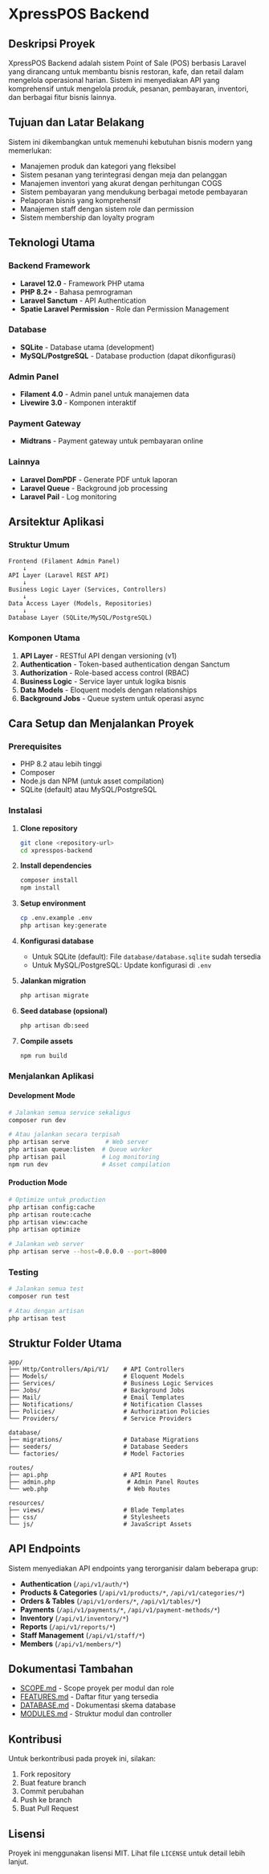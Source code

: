 # XpressPOS Backend

## Deskripsi Proyek

XpressPOS Backend adalah sistem Point of Sale (POS) berbasis Laravel yang dirancang untuk membantu bisnis restoran, kafe, dan retail dalam mengelola operasional harian. Sistem ini menyediakan API yang komprehensif untuk mengelola produk, pesanan, pembayaran, inventori, dan berbagai fitur bisnis lainnya.

## Tujuan dan Latar Belakang

Sistem ini dikembangkan untuk memenuhi kebutuhan bisnis modern yang memerlukan:

-   Manajemen produk dan kategori yang fleksibel
-   Sistem pesanan yang terintegrasi dengan meja dan pelanggan
-   Manajemen inventori yang akurat dengan perhitungan COGS
-   Sistem pembayaran yang mendukung berbagai metode pembayaran
-   Pelaporan bisnis yang komprehensif
-   Manajemen staff dengan sistem role dan permission
-   Sistem membership dan loyalty program

## Teknologi Utama

### Backend Framework

-   **Laravel 12.0** - Framework PHP utama
-   **PHP 8.2+** - Bahasa pemrograman
-   **Laravel Sanctum** - API Authentication
-   **Spatie Laravel Permission** - Role dan Permission Management

### Database

-   **SQLite** - Database utama (development)
-   **MySQL/PostgreSQL** - Database production (dapat dikonfigurasi)

### Admin Panel

-   **Filament 4.0** - Admin panel untuk manajemen data
-   **Livewire 3.0** - Komponen interaktif

### Payment Gateway

-   **Midtrans** - Payment gateway untuk pembayaran online

### Lainnya

-   **Laravel DomPDF** - Generate PDF untuk laporan
-   **Laravel Queue** - Background job processing
-   **Laravel Pail** - Log monitoring

## Arsitektur Aplikasi

### Struktur Umum

```
Frontend (Filament Admin Panel)
    ↓
API Layer (Laravel REST API)
    ↓
Business Logic Layer (Services, Controllers)
    ↓
Data Access Layer (Models, Repositories)
    ↓
Database Layer (SQLite/MySQL/PostgreSQL)
```

### Komponen Utama

1. **API Layer** - RESTful API dengan versioning (v1)
2. **Authentication** - Token-based authentication dengan Sanctum
3. **Authorization** - Role-based access control (RBAC)
4. **Business Logic** - Service layer untuk logika bisnis
5. **Data Models** - Eloquent models dengan relationships
6. **Background Jobs** - Queue system untuk operasi async

## Cara Setup dan Menjalankan Proyek

### Prerequisites

-   PHP 8.2 atau lebih tinggi
-   Composer
-   Node.js dan NPM (untuk asset compilation)
-   SQLite (default) atau MySQL/PostgreSQL

### Instalasi

1. **Clone repository**

    ```bash
    git clone <repository-url>
    cd xpresspos-backend
    ```

2. **Install dependencies**

    ```bash
    composer install
    npm install
    ```

3. **Setup environment**

    ```bash
    cp .env.example .env
    php artisan key:generate
    ```

4. **Konfigurasi database**

    - Untuk SQLite (default): File `database/database.sqlite` sudah tersedia
    - Untuk MySQL/PostgreSQL: Update konfigurasi di `.env`

5. **Jalankan migration**

    ```bash
    php artisan migrate
    ```

6. **Seed database (opsional)**

    ```bash
    php artisan db:seed
    ```

7. **Compile assets**
    ```bash
    npm run build
    ```

### Menjalankan Aplikasi

#### Development Mode

```bash
# Jalankan semua service sekaligus
composer run dev

# Atau jalankan secara terpisah
php artisan serve          # Web server
php artisan queue:listen  # Queue worker
php artisan pail          # Log monitoring
npm run dev               # Asset compilation
```

#### Production Mode

```bash
# Optimize untuk production
php artisan config:cache
php artisan route:cache
php artisan view:cache
php artisan optimize

# Jalankan web server
php artisan serve --host=0.0.0.0 --port=8000
```

### Testing

```bash
# Jalankan semua test
composer run test

# Atau dengan artisan
php artisan test
```

## Struktur Folder Utama

```
app/
├── Http/Controllers/Api/V1/    # API Controllers
├── Models/                     # Eloquent Models
├── Services/                   # Business Logic Services
├── Jobs/                       # Background Jobs
├── Mail/                       # Email Templates
├── Notifications/              # Notification Classes
├── Policies/                   # Authorization Policies
└── Providers/                  # Service Providers

database/
├── migrations/                 # Database Migrations
├── seeders/                    # Database Seeders
└── factories/                  # Model Factories

routes/
├── api.php                     # API Routes
├── admin.php                    # Admin Panel Routes
└── web.php                      # Web Routes

resources/
├── views/                      # Blade Templates
├── css/                        # Stylesheets
└── js/                         # JavaScript Assets
```

## API Endpoints

Sistem menyediakan API endpoints yang terorganisir dalam beberapa grup:

-   **Authentication** (`/api/v1/auth/*`)
-   **Products & Categories** (`/api/v1/products/*`, `/api/v1/categories/*`)
-   **Orders & Tables** (`/api/v1/orders/*`, `/api/v1/tables/*`)
-   **Payments** (`/api/v1/payments/*`, `/api/v1/payment-methods/*`)
-   **Inventory** (`/api/v1/inventory/*`)
-   **Reports** (`/api/v1/reports/*`)
-   **Staff Management** (`/api/v1/staff/*`)
-   **Members** (`/api/v1/members/*`)

## Dokumentasi Tambahan

-   [SCOPE.md](./SCOPE.md) - Scope proyek per modul dan role
-   [FEATURES.md](./FEATURES.md) - Daftar fitur yang tersedia
-   [DATABASE.md](./DATABASE.md) - Dokumentasi skema database
-   [MODULES.md](./MODULES.md) - Struktur modul dan controller

## Kontribusi

Untuk berkontribusi pada proyek ini, silakan:

1. Fork repository
2. Buat feature branch
3. Commit perubahan
4. Push ke branch
5. Buat Pull Request

## Lisensi

Proyek ini menggunakan lisensi MIT. Lihat file `LICENSE` untuk detail lebih lanjut.
